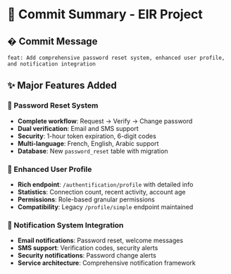 # 🚀 Commit Summary - EIR Project

## � Commit Message
```
feat: Add comprehensive password reset system, enhanced user profile, and notification integration
```

## ✨ Major Features Added

### 🔐 Password Reset System
- **Complete workflow**: Request → Verify → Change password
- **Dual verification**: Email and SMS support
- **Security**: 1-hour token expiration, 6-digit codes
- **Multi-language**: French, English, Arabic support
- **Database**: New `password_reset` table with migration

### 👤 Enhanced User Profile
- **Rich endpoint**: `/authentification/profile` with detailed info
- **Statistics**: Connection count, recent activity, account age
- **Permissions**: Role-based granular permissions
- **Compatibility**: Legacy `/profile/simple` endpoint maintained

### 📧 Notification System Integration
- **Email notifications**: Password reset, welcome messages
- **SMS support**: Verification codes, security alerts
- **Security notifications**: Password change alerts
- **Service architecture**: Comprehensive notification framework
